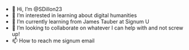 - 👋 Hi, I’m @SDillon23
- 👀 I’m interested in learning about digital humanities
- 🌱 I’m currently learning from James Tauber at Signum U
- 💞️ I’m looking to collaborate on whatever I can help with and not screw up!
- 📫 How to reach me signum email

<!---
SDillon23/SDillon23 is a ✨ special ✨ repository because its `README.md` (this file) appears on your GitHub profile.
You can click the Preview link to take a look at your changes.
--->
